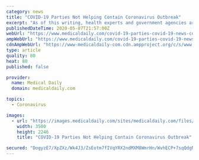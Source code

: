 ```yaml
---
category: news
title: "COVID-19 Parties Not Helping Contain Coronavirus Outbreak"
excerpt: "As of this writing, health experts and government agencies are trying to figure out the cause of the COVID-19 pandemic spread. Such is the reason why mass testing is being requested and why quarantines are in effect."
publishedDateTime: 2020-05-07T21:57:00Z
webUrl: "https://www.medicaldaily.com/covid-19-parties-covid-19-news-coronavirus-news-chickenpox-coronavirus-parties-452677"
ampWebUrl: "https://www.medicaldaily.com/covid-19-parties-covid-19-news-coronavirus-news-chickenpox-coronavirus-parties-452677?amp=1"
cdnAmpWebUrl: "https://www-medicaldaily-com.cdn.ampproject.org/c/s/www.medicaldaily.com/covid-19-parties-covid-19-news-coronavirus-news-chickenpox-coronavirus-parties-452677?amp=1"
type: article
quality: 80
heat: 80
published: false

provider:
  name: Medical Daily
  domain: medicaldaily.com

topics:
  - Coronavirus

images:
  - url: "https://images.medicaldaily.com/sites/medicaldaily.com/files/2019/03/21/night-party.jpg"
    width: 3500
    height: 2246
    title: "COVID-19 Parties Not Helping Contain Coronavirus Outbreak"

secured: "DogyzE7/XpZXz/Wk4J3/ZsEotm7fIVqYRX2ndMXM8WmrHn/WvhECP+7sqQdgNeenfoqtHf9d5/q3sXvTS6bNlvagJ8rF7T9l8f492dVxEUo2tAoNiM0RPEihbmovhrN7P9ekgBlIlfhoEYCSLIEGn2gnUZyeZ4YtIu24dZZXCAZaEVarEmiDLajLXlDE90iPx1jmkXBb/EBzgRFiuHukMjvb53T78YhOZNi9Oysd4ogTarEMufCjiNYiWZ1auneSAL3dEpa1fwKe9TiAruw4V9kH5Wfs3PyzWj2do75fCvm7WDG1o4fFOZ+zjCrh7uA7;HJir6D5dcrlBkCnrOksZbA=="
---
```


